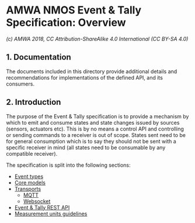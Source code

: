 # AMWA NMOS Event & Tally Specification: Overview

_(c) AMWA 2018, CC Attribution-ShareAlike 4.0 International (CC BY-SA 4.0)_

## 1. Documentation

The documents included in this directory provide additional details and recommendations for implementations of the defined API, and its consumers.

## 2. Introduction

The purpose of the Event & Tally specification is to provide a mechanism by which to emit and consume states and state changes issued by sources (sensors, actuators etc). This is by no means a control API and controlling or sending commands to a receiver is out of scope. States sent need to be for general consumption which is to say they should not be sent with a specific receiver in mind (all states need to be consumable by any compatible receiver).

The specification is split into the following sections:

* [Event types](2.0.%20Event_types.md)
* [Core models](3.0.%20Core_models.md)
* [Transports](4.0.%20Transports.md)
  * [MQTT](4.1.%20Transport%20-%20MQTT.md)
  * [Websocket](4.2.%20Transport%20-%20Websocket.md)  
* [Event & Tally REST API](5.0.%20Event_and_tally_rest_api.md)
* [Measurement units guidelines](6.0.%20Measurement_units_guidelines.md)